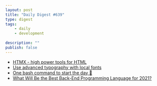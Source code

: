 ```yaml
---
layout: post
title: "Daily Digest #639"
type: digest
tags: 
    - daily
    - development
    
description: ""
publish: false
---
```


- [HTMX - high power tools for HTML](https://htmx.org/)
- [Use advanced typography with local fonts](https://web.dev/local-fonts/)
- [One bash command to start the day 🌅](https://dev.to/dmahely/one-bash-command-to-start-the-day-2fni)
- [What Will Be the Best Back-End Programming Language for 2021?](https://medium.com/better-programming/what-will-be-the-best-back-end-programming-language-for-2021-18096c0c6105)
